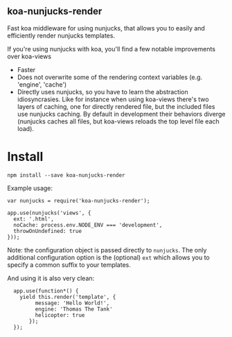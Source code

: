 koa-nunjucks-render
------------

Fast koa middleware for using nunjucks, that allows you to easily and efficiently render nunjucks templates.


If you're using nunjucks with koa, you'll find a few notable improvements over koa-views

* Faster
* Does not overwrite some of the rendering context variables (e.g. 'engine', 'cache')
* Directly uses nunjucks, so you have to learn the abstraction idiosyncrasies.
   Like for instance when using koa-views there's two layers of caching, one for
   directly rendered file, but the included files use nunjucks caching. By default
   in development their behaviors diverge (nunjucks caches all files, but
     koa-views reloads the top level file each load).

Install
=======

    npm install --save koa-nunjucks-render


Example usage:

    var nunjucks = require('koa-nunjucks-render');

    app.use(nunjucks('views', {
      ext: '.html',
      noCache: process.env.NODE_ENV === 'development',
      throwOnUndefined: true
    }));

Note: the configuration object is passed directly to `nunjucks`. The only additional
configuration option is the (optional) `ext` which allows you to specify a common suffix to your templates.

And using it is also very clean:

      app.use(function*() {
        yield this.render('template', {
             message: 'Hello World!',
             engine: 'Thomas The Tank'
             helicopter: true
           });
      });
